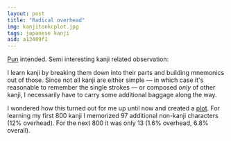```yaml
---
layout: post
title: "Radical overhead"
img: kanjitonkcplot.jpg
tags: japanese kanji
aid: a13409f1
---
```


[Pun](https://en.wikipedia.org/wiki/Table_of_Japanese_kanji_radicals) intended. Semi interesting kanji related observation: 

I learn kanji by breaking them down into their parts and building mnemonics out of those. Since not all kanji are either simple — in which case it's reasonable to remember the single strokes — or composed *only* of other kanji, I necessarily have to carry some additional baggage along the way.

I wondered how this turned out for me up until now and created a [plot](/static/img/blog/kanjitonkc_150202.png). For learning my first 800 kanji I memorized 97 additional non-kanji characters (12% overhead). For the next 800 it was only 13 (1.6% overhead, 6.8% overall).
